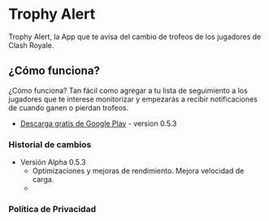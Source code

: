 # Trophy Alert
Trophy Alert, la App que te avisa del cambio de trofeos de los jugadores de Clash Royale.

## ¿Cómo funciona?
¿Cómo funciona? Tan fácil como agregar a tu lista de seguimiento a los jugadores que te interese monitorizar y empezarás a recibir notificaciones de cuando ganen o pierdan trofeos.
* [Descarga gratis de Google Play](https://play.google.com/store/apps/details?id=com.jonatanjumbert.trophyalert) - version 0.5.3

### Historial de cambios
* Versión Alpha 0.5.3
  * Optimizaciones y mejoras de rendimiento. Mejora velocidad de carga.
  * 

### Política de Privacidad
